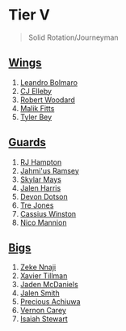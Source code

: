 Tier V
===
>Solid Rotation/Journeyman

## [Wings](tier5_wings.md)
1. [Leandro Bolmaro](players/leandro_bolmaro.md)
1. [CJ Elleby](players/cj_elleby.md)
1. [Robert Woodard](players/robert_woodard.md)
1. [Malik Fitts](players/malik_fitts.md)
1. [Tyler Bey](players/tyler_bey.md)

## [Guards](tier5_guards.md)
1. [RJ Hampton](players/rj_hampton.md)
1. [Jahmi'us Ramsey](players/jahmius_ramsey.md)
1. [Skylar Mays](players/skylar_mays.md)
1. [Jalen Harris](players/jalen_harris.md)
1. [Devon Dotson](players/devon_dotson.md)
1. [Tre Jones](players/tre_jones.md)
1. [Cassius Winston](players/cassius_winston.md)
1. [Nico Mannion](players/nico_mannion.md)

## [Bigs](tier5_bigs.md)
1. [Zeke Nnaji](players/zeke_nnaji.md)
1. [Xavier Tillman](players/xavier_tillman.md)
1. [Jaden McDaniels](players/jaden_mcdaniels.md)
1. [Jalen Smith](players/jalen_smith.md)
1. [Precious Achiuwa](players/precious_achiuwa.md)
1. [Vernon Carey](players/vernon_carey.md)
1. [Isaiah Stewart](players/isaiah_stewart.md)